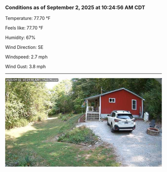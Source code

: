 ### Conditions as of September 2, 2025 at 10:24:56 AM CDT 

Temperature: 77.70 &deg;F

Feels like: 77.70 &deg;F

Humidity: 67%

Wind Direction: SE

Windspeed: 2.7 mph

Wind Gust: 3.8 mph

---

<img src="./images/latest.jpeg"/>

